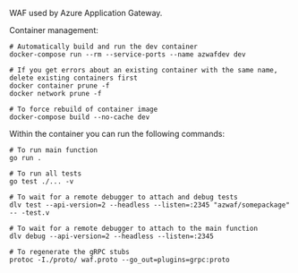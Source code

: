 WAF used by Azure Application Gateway.

Container management:
```
# Automatically build and run the dev container
docker-compose run --rm --service-ports --name azwafdev dev

# If you get errors about an existing container with the same name, delete existing containers first
docker container prune -f
docker network prune -f

# To force rebuild of container image
docker-compose build --no-cache dev
```

Within the container you can run the following commands:
```
# To run main function
go run .

# To run all tests
go test ./... -v

# To wait for a remote debugger to attach and debug tests
dlv test --api-version=2 --headless --listen=:2345 "azwaf/somepackage" -- -test.v

# To wait for a remote debugger to attach to the main function
dlv debug --api-version=2 --headless --listen=:2345

# To regenerate the gRPC stubs
protoc -I./proto/ waf.proto --go_out=plugins=grpc:proto
```

